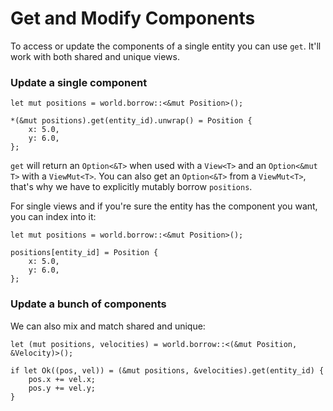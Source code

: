 # Get and Modify Components 

To access or update the components of a single entity you can use `get`. It'll work with both shared and unique views.

### Update a single component

```rust, noplaypen
let mut positions = world.borrow::<&mut Position>();

*(&mut positions).get(entity_id).unwrap() = Position {
    x: 5.0,
    y: 6.0,
};
```

`get` will return an `Option<&T>` when used with a `View<T>` and an `Option<&mut T>` with a `ViewMut<T>`. You can also get an `Option<&T>` from a `ViewMut<T>`, that's why we have to explicitly mutably borrow `positions`.

For single views and if you're sure the entity has the component you want, you can index into it:

```rust, noplaypen
let mut positions = world.borrow::<&mut Position>();

positions[entity_id] = Position {
    x: 5.0,
    y: 6.0,
};
```

### Update a bunch of components

We can also mix and match shared and unique:

```rust, noplaypen
let (mut positions, velocities) = world.borrow::<(&mut Position, &Velocity)>();

if let Ok((pos, vel)) = (&mut positions, &velocities).get(entity_id) {
    pos.x += vel.x;
    pos.y += vel.y;
}
```
